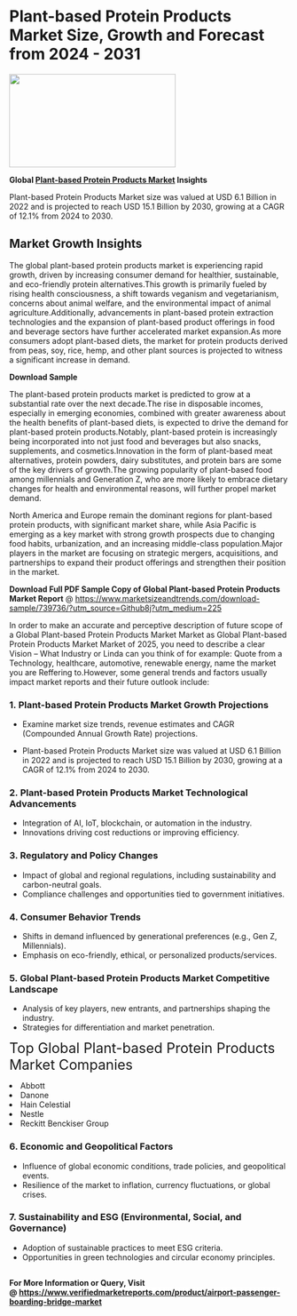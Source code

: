 <H1>Plant-based Protein Products Market Size, Growth and Forecast from 2024 - 2031</H1><img class="aligncenter size-medium wp-image-584254" src="https://thirdeyenews.in/wp-content/uploads/2024/09/Global-Market-Research-300x168.jpeg" alt="" width="300" height="168" /><p><strong>Global&nbsp;<a href="https://www.marketsizeandtrends.com/download-sample/739736/?utm_source=Github8j?utm_medium=225">Plant-based Protein Products Market</a> Insights</strong></p><p>Plant-based Protein Products Market size was valued at USD 6.1 Billion in 2022 and is projected to reach USD 15.1 Billion by 2030, growing at a CAGR of 12.1% from 2024 to 2030.</p><p><h2>Market Growth Insights</h2> <p>The global plant-based protein products market is experiencing rapid growth, driven by increasing consumer demand for healthier, sustainable, and eco-friendly protein alternatives.This growth is primarily fueled by rising health consciousness, a shift towards veganism and vegetarianism, concerns about animal welfare, and the environmental impact of animal agriculture.Additionally, advancements in plant-based protein extraction technologies and the expansion of plant-based product offerings in food and beverage sectors have further accelerated market expansion.As more consumers adopt plant-based diets, the market for protein products derived from peas, soy, rice, hemp, and other plant sources is projected to witness a significant increase in demand.</p> <p><strong>Download Sample</strong></p> <p>The plant-based protein products market is predicted to grow at a substantial rate over the next decade.The rise in disposable incomes, especially in emerging economies, combined with greater awareness about the health benefits of plant-based diets, is expected to drive the demand for plant-based protein products.Notably, plant-based protein is increasingly being incorporated into not just food and beverages but also snacks, supplements, and cosmetics.Innovation in the form of plant-based meat alternatives, protein powders, dairy substitutes, and protein bars are some of the key drivers of growth.The growing popularity of plant-based food among millennials and Generation Z, who are more likely to embrace dietary changes for health and environmental reasons, will further propel market demand.<p>North America and Europe remain the dominant regions for plant-based protein products, with significant market share, while Asia Pacific is emerging as a key market with strong growth prospects due to changing food habits, urbanization, and an increasing middle-class population.Major players in the market are focusing on strategic mergers, acquisitions, and partnerships to expand their product offerings and strengthen their position in the market.</p> <p><span class=""><strong>Download Full PDF Sample Copy of Global Plant-based Protein Products Market Report</strong> @ <a href="https://www.marketsizeandtrends.com/download-sample/739736/?utm_source=Github8j?utm_medium=225" target="_blank">https://www.marketsizeandtrends.com/download-sample/739736/?utm_source=Github8j?utm_medium=225</a></span></p><p>In order to make an accurate and perceptive description of future scope of a Global&nbsp;Plant-based Protein Products Market Market as Global&nbsp;Plant-based Protein Products Market Market of 2025, you need to describe a clear Vision &ndash; What Industry or Linda can you think of for example: Quote from a Technology, healthcare, automotive, renewable energy, name the market you are Reffering to.However, some general trends and factors usually impact market reports and their future outlook include:</p><h3>1.&nbsp;<strong>Plant-based Protein Products Market Growth Projections</strong></h3><ul><li>Examine market size trends, revenue estimates and CAGR (Compounded Annual Growth Rate) projections.</li><li><p>Plant-based Protein Products Market size was valued at USD 6.1 Billion in 2022 and is projected to reach USD 15.1 Billion by 2030, growing at a CAGR of 12.1% from 2024 to 2030.</p></li></ul><h3>2.&nbsp;<strong>Plant-based Protein Products Market Technological Advancements</strong></h3><ul><li>Integration of AI, IoT, blockchain, or automation in the industry.</li><li>Innovations driving cost reductions or improving efficiency.</li></ul><h3>3.&nbsp;<strong>Regulatory and Policy Changes</strong></h3><ul><li>Impact of global and regional regulations, including sustainability and carbon-neutral goals.</li><li>Compliance challenges and opportunities tied to government initiatives.</li></ul><h3>4.&nbsp;<strong>Consumer Behavior Trends</strong></h3><ul><li>Shifts in demand influenced by generational preferences (e.g., Gen Z, Millennials).</li><li>Emphasis on eco-friendly, ethical, or personalized products/services.</li></ul><h3>5.&nbsp;<strong>Global Plant-based Protein Products Market Competitive Landscape</strong></h3><ul><li>Analysis of key players, new entrants, and partnerships shaping the industry.</li><li>Strategies for differentiation and market penetration.</li></ul><p data-pm-slice="1 1 []"><span style="color: inherit; font-family: inherit; font-size: 25px;">Top Global Plant-based Protein Products Market Companies</span></p><div class="" data-test-id=""><p><li>Abbott</li><li> Danone</li><li> Hain Celestial</li><li> Nestle</li><li> Reckitt Benckiser Group</li></p></div><h3>6.&nbsp;<strong>Economic and Geopolitical Factors</strong></h3><ul><li>Influence of global economic conditions, trade policies, and geopolitical events.</li><li>Resilience of the market to inflation, currency fluctuations, or global crises.</li></ul><h3>7.&nbsp;<strong>Sustainability and ESG (Environmental, Social, and Governance)</strong></h3><ul><li>Adoption of sustainable practices to meet ESG criteria.</li><li>Opportunities in green technologies and circular economy principles.</li></ul><h2><strong style="font-size: 14px;">For More Information or Query, Visit @&nbsp;</strong><a style="background-color: #ffffff; font-size: 14px;" href="https://www.marketsizeandtrends.com/report/plant-based-protein-products-market/" target="_blank">https://www.verifiedmarketreports.com/product/airport-passenger-boarding-bridge-market</a></h2>